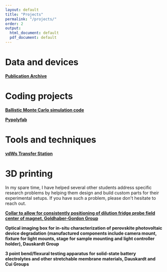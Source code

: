 ```yaml
---
layout: default
title: "Projects"
permalink: "/projects/"
order: 2
output:
  html_document: default
  pdf_document: default
---
```


# Data and devices

**[Publication Archive](https://github.com/aaronsharpe/publication_archives)**  

# Coding projects

**[Ballistic Monte Carlo simulation code](https://github.com/dgglab/ballistic_montecarlo)**

**[Pypolyfab](https://github.com/dgglab/pypolyfab)**


# Tools and techniques

**[vdWs Transfer Station](https://docs.google.com/document/d/1NU5C3q3UXRDh0b4pj6XWG-xuGErnerSN9bYFEbXfAQk/edit?usp=sharing)**

# 3D printing

In my spare time, I have helped several other students address specific research problems by helping them design and build custom parts for their experimental setups. If you have such a problem, please don't hesitate to reach out.

**[Collar to allow for consistently positioning of dilution fridge probe field center of magnet, Goldhaber-Gordon Group](https://www.thingiverse.com/thing:4900822)**

**Optical imaging box for in-situ characterization of perovskite photovoltaic device degradation (manufactured components include camera mount, fixture for light mounts, stage for sample mounting and light controller holder), Dauskardt Group**

**3 point bend/flexural testing apparatus for solid-state battery electrolytes and other stretchable membrane materials, Dauskardt and Cui Groups**
